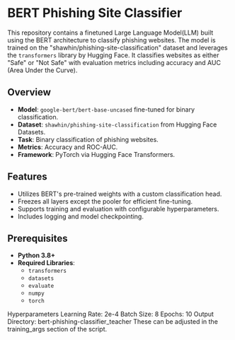 # BERT Phishing Site Classifier
This repository contains a finetuned Large Language Model(LLM) built using the BERT architecture to classify phishing websites. 
The model is trained on the "shawhin/phishing-site-classification" dataset and leverages the `transformers` library by Hugging Face. 
It classifies websites as either "Safe" or "Not Safe" with evaluation metrics including accuracy and AUC (Area Under the Curve).

## Overview

- **Model**: `google-bert/bert-base-uncased` fine-tuned for binary classification.
- **Dataset**: `shawhin/phishing-site-classification` from Hugging Face Datasets.
- **Task**: Binary classification of phishing websites.
- **Metrics**: Accuracy and ROC-AUC.
- **Framework**: PyTorch via Hugging Face Transformers.

## Features

- Utilizes BERT's pre-trained weights with a custom classification head.
- Freezes all layers except the pooler for efficient fine-tuning.
- Supports training and evaluation with configurable hyperparameters.
- Includes logging and model checkpointing.

## Prerequisites

- **Python 3.8+**
- **Required Libraries**:
  - `transformers`
  - `datasets`
  - `evaluate`
  - `numpy`
  - `torch`

Hyperparameters
Learning Rate: 2e-4
Batch Size: 8
Epochs: 10
Output Directory: bert-phishing-classifier_teacher
These can be adjusted in the training_args section of the script.
